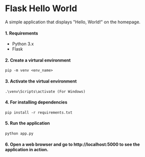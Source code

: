 # Flask Hello World
A simple application that displays "Hello, World!" on the homepage.

#### 1. Requirements
* Python 3.x
* Flask

#### 2. Create a virtural environment
```pip -m venv <env_name>```

#### 3. Activate the virtual environment 
```.\venv\Scripts\activate (For Windows)```

#### 4. For installing dependencies
```pip install -r requirements.txt```

#### 5. Run the application
```python app.py```

#### 6. Open a web browser and go to http://localhost:5000 to see the application in action.
